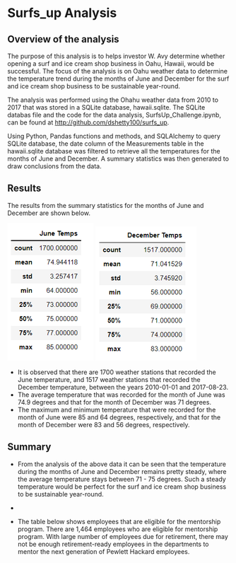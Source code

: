 # Surfs_up Analysis


## Overview of the analysis
The purpose of this analysis is to helps investor W. Avy determine whether opening a surf and ice cream shop business in Oahu, Hawaii, would be successful. The focus of the analysis is on Oahu weather data to determine the temperature trend during the months of June and December for the surf and ice cream shop business to be sustainable year-round.

The analysis was performed using the Ohahu weather data from 2010 to 2017 that was stored in a SQLite database, hawaii.sqlite. The SQLite databas file and the code for the data analysis, SurfsUp_Challenge.ipynb, can be found at http://github.com/dshetty100/surfs_up. 

Using Python, Pandas functions and methods, and SQLAlchemy to query SQLite database, the date column of the Measurements table in the hawaii.sqlite database was filtered to retrieve all the temperatures for the months of June and December. A summary statistics was then generated to draw conclusions from the data.

## Results
The results from the summary statistics for the months of June and December are shown below.

![Figure1](/Images/Temp_June.PNG)    ![Figure2](/Images/Temp_Dec.PNG)

- It is observed that there are 1700 weather stations that recorded the June temperature, and 1517 weather stations that recorded the December temperature, between the years 2010-01-01 and 2017-08-23. 
- The average temperature that was recorded for the month of June was 74.9 degrees and that for the month of December was 71 degrees.
- The maximum and minimum temperature that were recorded for the month of June were 85 and 64 degrees, respectively, and that for the month of December were 83 and 56 degrees, respectively.

## Summary
- From the analysis of the above data it can be seen that the temperature during the months of June and December remains pretty steady, where the average temperature stays between 71 - 75 degrees. Such a steady temperature would be perfect for the surf and ice cream shop business to be sustainable year-round.
- 



- The table below shows employees that are eligible for the mentorship program. There are 1,464 employees who are eligible for mentorship program. With large number of 
employees due for retirement, there may not be enough retirement-ready employees in the departments to mentor the next generation of Pewlett Hackard employees.


